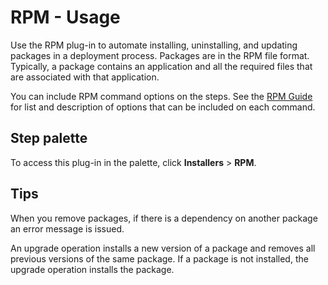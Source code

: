 
# RPM - Usage

Use the RPM plug-in to automate installing, uninstalling, and updating packages in a deployment process. Packages are in the RPM file format. Typically, a package contains an application and all the required files that are associated with that application.

You can include RPM command options on the steps. See the [RPM Guide](http://rpm5.org/docs/rpm-guide.html) for list and description of options that can be included on each command.


## **Step palette**

To access this plug-in in the palette, click **Installers** > **RPM**.


## **Tips**

When you remove packages, if there is a dependency on another package an error message is issued.

An upgrade operation installs a new version of a package and removes all previous versions of the same package. If a package is not installed, the upgrade operation installs the package.


